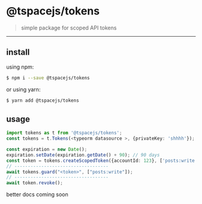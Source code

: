 # @tspacejs/tokens

> simple package for scoped API tokens
---

## install

using npm:

```bash
$ npm i --save @tspacejs/tokens
```

or using yarn:

```bash
$ yarn add @tspacejs/tokens
```

## usage

```ts
import tokens as t from '@tspacejs/tokens';
const tokens = t.Tokens(<typeorm datasource >, {privateKey: 'shhhh'});

const expiration = new Date();
expiration.setDate(expiration.getDate() + 90); // 90 days
const token = tokens.createScopedToken({accountId: 123}, ['posts:write'], expiration, "this is an API token");
// -----------------------------------
await tokens.guard("<token>", ["posts:write"]);
// -----------------------------------
await token.revoke();
```

better docs coming soon
  
